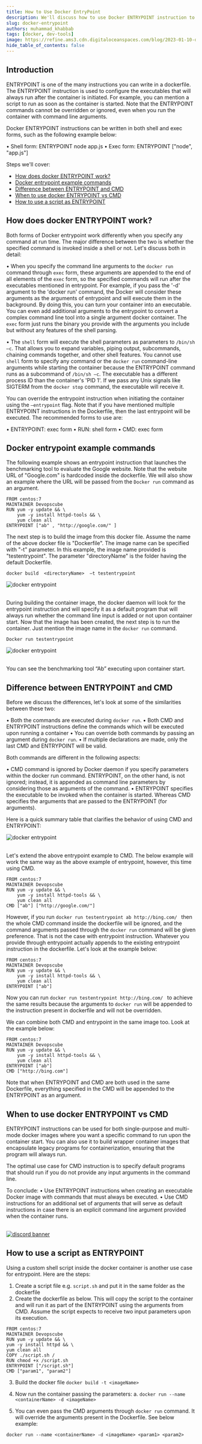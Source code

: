 ```yaml
---
title: How to Use Docker EntryPoint
description: We'll discuss how to use Docker ENTRYPOINT instruction to configure the executables run after the container is initiated.
slug: docker-entrypoint
authors: muhammad_khabbab
tags: [docker, dev-tools]
image: https://refine.ams3.cdn.digitaloceanspaces.com/blog/2023-01-10-docker-entrypoint/social.png
hide_table_of_contents: false
---
```


## Introduction

ENTRYPOINT is one of the many instructions you can write in a dockerfile. The ENTRYPOINT instruction is used to configure the executables that will always run after the container is initiated. For example, you can mention a script to run as soon as the container is started. Note that the ENTRYPOINT commands cannot be overridden or ignored, even when you run the container with command line arguments.

Docker ENTRYPOINT instructions can be written in both shell and exec forms, such as the following example below:

• Shell form: ENTRYPOINT node app.js
• Exec form: ENTRYPOINT ["node", "app.js"]

Steps we'll cover:

- [How does docker ENTRYPOINT work?](#how-does-docker-entrypoint-work)
- [Docker entrypoint example commands](#docker-entrypoint-example-commands)
- [Difference between ENTRYPOINT and CMD](#difference-between-entrypoint-and-cmd)
- [When to use docker ENTRYPOINT vs CMD](#when-to-use-docker-entrypoint-vs-cmd)
- [How to use a script as ENTRYPOINT](#how-to-use-a-script-as-entrypoint)

## How does docker ENTRYPOINT work?

Both forms of Docker entrypoint work differently when you specify any command at run time. The major difference between the two is whether the specified command is invoked inside a shell or not. Let's discuss both in detail:

• When you specify the command line arguments to the `docker run` command through `exec` form, these arguments are appended to the end of all elements of the `exec` form, so the specified commands will run after the executables mentioned in entrypoint. For example, if you pass the '-d' argument to the 'docker run' command, the Docker will consider these arguments as the arguments of entrypoint and will execute them in the background. By doing this, you can turn your container into an executable. You can even add additional arguments to the entrypoint to convert a complex command line tool into a single argument docker container. The `exec` form just runs the binary you provide with the arguments you include but without any features of the shell parsing.

• The `shell` form will execute the shell parameters as parameters to `/bin/sh –c`. That allows you to expand variables, piping output, subcommands, chaining commands together, and other shell features. You cannot use `shell` form to specify any command or the `docker run` command-line arguments while starting the container because the ENTRYPOINT command runs as a subcommand of `/bin/sh –c`. The executable has a different process ID than the container's 'PID 1'. If we pass any Unix signals like SIGTERM from the `docker stop` command, the executable will receive it.

You can override the entrypoint instruction when initiating the container using the `–entrypoint` flag. Note that if you have mentioned multiple ENTRYPOINT instructions in the Dockerfile, then the last entrypoint will be executed. The recommended forms to use are:

• ENTRYPOINT: exec form
• RUN: shell form
• CMD: exec form

## Docker entrypoint example commands

The following example shows an entrypoint instruction that launches the benchmarking tool to evaluate the Google website. Note that the website URL of "Google.com" is hardcoded inside the dockerfile. We will also show an example where the URL will be passed from the `Docker run` command as an argument.

```
FROM centos:7
MAINTAINER Devopscube
RUN yum -y update && \
    yum -y install httpd-tools && \
    yum clean all
ENTRYPOINT ["ab" , "http://google.com/" ]
```

The next step is to build the image from this docker file. Assume the name of the above docker file is "Dockerfile". The image name can be specified with "-t" parameter. In this example, the image name provided is "testentrypoint". The parameter "directoryName" is the folder having the default Dockerfile.

```
docker build  <directoryName>  –t testentrypoint
```

<div className="centered-image"  >
   <img style={{alignSelf:"center"}}  src="https://refine.ams3.cdn.digitaloceanspaces.com/blog/2023-01-10-docker-entrypoint/image1.png"  alt="docker entrypoint" />
</div>

<br/>

During building the container image, the docker daemon will look for the entrypoint instruction and will specify it as a default program that will always run whether the command line input is added or not upon container start.
Now that the image has been created, the next step is to run the container. Just mention the image name in the `docker run` command.

```
Docker run testentrypoint
```

<div className="centered-image"  >
   <img style={{alignSelf:"center"}}  src="https://refine.ams3.cdn.digitaloceanspaces.com/blog/2023-01-10-docker-entrypoint/image2.png"  alt="docker entrypoint" />
</div>

<br/>

You can see the benchmarking tool “Ab” executing upon container start.

## Difference between ENTRYPOINT and CMD

Before we discuss the differences, let's look at some of the similarities between these two:

• Both the commands are executed during `docker run`.
• Both CMD and ENTRYPOINT instructions define the commands which will be executed upon running a container
• You can override both commands by passing an argument during `docker run`.
• If multiple declarations are made, only the last CMD and ENTRYPOINT will be valid.

Both commands are different in the following aspects:

• CMD command is ignored by Docker daemon if you specify parameters within the docker run command. ENTRYPOINT, on the other hand, is not ignored; instead, it is appended as command line parameters by considering those as arguments of the command.
• ENTRYPOINT specifies the executable to be invoked when the container is started. Whereas CMD specifies the arguments that are passed to the ENTRYPOINT (for arguments).

Here is a quick summary table that clarifies the behavior of using CMD and ENTRYPOINT:

<div className="centered-image"  >
   <img style={{alignSelf:"center"}}  src="https://refine.ams3.cdn.digitaloceanspaces.com/blog/2023-01-10-docker-entrypoint/image3.png"  alt="docker entrypoint" />
</div>

<br/>

Let's extend the above entrypoint example to CMD. The below example will work the same way as the above example of entrypoint, however, this time using CMD.

```
FROM centos:7
MAINTAINER Devopscube
RUN yum -y update && \
    yum -y install httpd-tools && \
    yum clean all
CMD ["ab"] ["http://google.com/"]
```

However, if you run `docker run testentrypoint ab http://bing.com/ ` then the whole CMD command inside the dockerfile will be ignored, and the command arguments passed through the `docker run` command will be given preference. That is not the case with entrypoint instruction. Whatever you provide through entrypoint actually appends to the existing entrypoint instruction in the dockerfile. Let's look at the example below:

```
FROM centos:7
MAINTAINER Devopscube
RUN yum -y update && \
    yum -y install httpd-tools && \
    yum clean all
ENTRYPOINT ["ab"]
```

Now you can run `docker run testentrypoint http://bing.com/ ` to achieve the same results because the arguments to `docker run` will be appended to the instruction present in dockerfile and will not be overridden.

We can combine both CMD and entrypoint in the same image too. Look at the example below:

```
FROM centos:7
MAINTAINER Devopscube
RUN yum -y update && \
    yum -y install httpd-tools && \
    yum clean all
ENTRYPOINT ["ab"]
CMD ["http://bing.com"]
```

Note that when ENTRYPOINT and CMD are both used in the same Dockerfile, everything specified in the CMD will be appended to the ENTRYPOINT as an argument.

## When to use docker ENTRYPOINT vs CMD

ENTRYPOINT instructions can be used for both single-purpose and multi-mode docker images where you want a specific command to run upon the container start. You can also use it to build wrapper container images that encapsulate legacy programs for containerization, ensuring that the program will always run.

The optimal use case for CMD instruction is to specify default programs that should run if you do not provide any input arguments in the command line.

To conclude:
• Use ENTRYPOINT instructions when creating an executable Docker image with commands that must always be executed.
• Use CMD instructions for an additional set of arguments that will serve as default instructions in case there is an explicit command line argument provided when the container runs.

<br/>
<div>
<a href="https://discord.gg/refine">
  <img  src="https://refine.ams3.cdn.digitaloceanspaces.com/website/static/img/discord_big_blue.png" alt="discord banner" />
</a>
</div>

## How to use a script as ENTRYPOINT

Using a custom shell script inside the docker container is another use case for entrypoint. Here are the steps:

1. Create a script file e.g. `script.sh` and put it in the same folder as the dockerfile
2. Create the dockerfile as below. This will copy the script to the container and will run it as part of the ENTRYPOINT using the arguments from CMD. Assume the script expects to receive two input parameters upon its execution.

```
FROM centos:7
MAINTAINER Devopscube
RUN yum -y update && \
yum -y install httpd && \
yum clean all
COPY ./script.sh /
RUN chmod +x /script.sh
ENTRYPOINT ["/script.sh"]
CMD ["param1", "param2"]
```

3. Build the docker file `docker build -t <imageName>`
4. Now run the container passing the parameters:
   a. `docker run --name <containerName> -d <imageName>`

5. You can even pass the CMD arguments through `docker run` command. It will override the arguments present in the Dockerfile. See below example:

```
docker run --name <containerName> -d <imageName> <param1> <param2>
```
